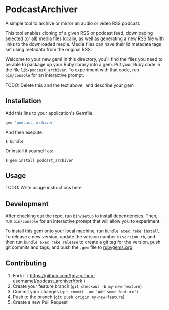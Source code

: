 # PodcastArchiver

A simple tool to archive or mirror an audio or video RSS podcast.

This tool enables cloning of a given RSS or podcast feed, downloading selected (or all) media files locally, as well as 
generating a new RSS file with links to the downloaded media. Media files can have their id metadata tags set using 
metadata from the original RSS.


Welcome to your new gem! In this directory, you'll find the files you need to be able to package up your Ruby library into a gem. Put your Ruby code in the file `lib/podcast_archiver`. To experiment with that code, run `bin/console` for an interactive prompt.

TODO: Delete this and the text above, and describe your gem

## Installation

Add this line to your application's Gemfile:

```ruby
gem 'podcast_archiver'
```

And then execute:

    $ bundle

Or install it yourself as:

    $ gem install podcast_archiver

## Usage

TODO: Write usage instructions here

## Development

After checking out the repo, run `bin/setup` to install dependencies. Then, run `bin/console` for an interactive prompt that will allow you to experiment.

To install this gem onto your local machine, run `bundle exec rake install`. To release a new version, update the version number in `version.rb`, and then run `bundle exec rake release` to create a git tag for the version, push git commits and tags, and push the `.gem` file to [rubygems.org](https://rubygems.org).

## Contributing

1. Fork it ( https://github.com/[my-github-username]/podcast_archiver/fork )
2. Create your feature branch (`git checkout -b my-new-feature`)
3. Commit your changes (`git commit -am 'Add some feature'`)
4. Push to the branch (`git push origin my-new-feature`)
5. Create a new Pull Request
